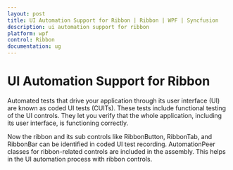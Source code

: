 ```yaml
---
layout: post
title: UI Automation Support for Ribbon | Ribbon | WPF | Syncfusion
description: ui automation support for ribbon
platform: wpf
control: Ribbon
documentation: ug
---
```


# UI Automation Support for Ribbon

Automated tests that drive your application through its user interface (UI) are known as coded UI tests (CUITs). These tests include functional testing of the UI controls. They let you verify that the whole application, including its user interface, is functioning correctly. 

Now the ribbon and its sub controls like RibbonButton, RibbonTab, and RibbonBar can be identified in coded UI test recording. AutomationPeer classes for ribbon-related controls are included in the assembly. This helps in the UI automation process with ribbon controls. 

